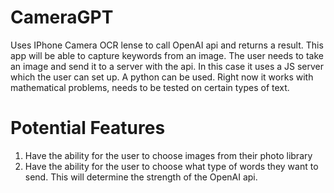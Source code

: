 # CameraGPT
Uses IPhone Camera OCR lense to call OpenAI api and returns a result. This app will be able to capture keywords from an image. The user needs to take an image and send it to a server with the api. In this case it uses a JS server which the user can set up. A python can be used. Right now it works with mathematical problems, needs to be tested on certain types of text.

# Potential Features
1. Have the ability for the user to choose images from their photo library
2. Have the ability for the user to choose what type of words they want to send. This will determine the strength of the OpenAI api.
